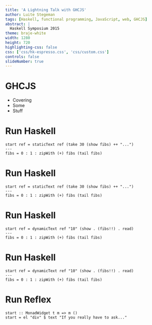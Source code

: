 ```yaml
---
title: 'A Lightning Talk with GHCJS'
author: Luite Stegeman
tags: [Haskell, functional programming, JavaScript, web, GHCJS]
abstract: |
  Haskell Symposium 2015
theme: braje-white
width: 1280
height: 720
highlighting-css: false
css: ['css/hk-espresso.css', 'css/custom.css']
controls: false
slideNumber: true
---
```


# GHCJS

 * Covering
 * Some
 * Stuff

# Run Haskell

```{.ghcjs}
start ref = staticText ref (take 30 (show fibs) ++ "...")
---
fibs = 0 : 1 : zipWith (+) fibs (tail fibs)
```

# Run Haskell

```{.haskell}
start ref = staticText ref (take 30 (show fibs) ++ "...")
---
fibs = 0 : 1 : zipWith (+) fibs (tail fibs)
```

# Run Haskell

```{.haskell}
start ref = dynamicText ref "10" (show . (fibs!!) . read)
---
fibs = 0 : 1 : zipWith (+) fibs (tail fibs)
```

# Run Haskell

```{.ghcjs}
start ref = dynamicText ref "10" (show . (fibs!!) . read)
---
fibs = 0 : 1 : zipWith (+) fibs (tail fibs)
```

# Run Reflex

```{.reflex}
start :: MonadWidget t m => m ()
start = el "div" $ text "If you really have to ask..."
```
